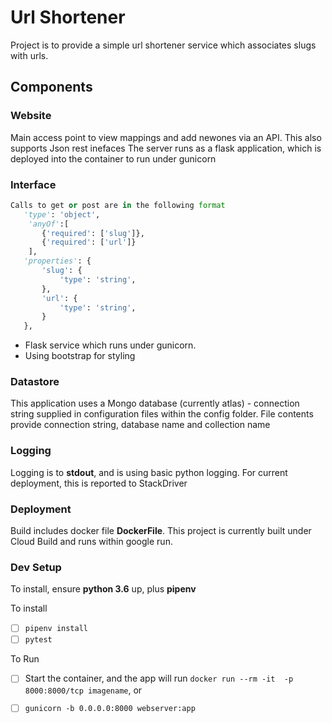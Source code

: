 # Url Shortener
Project is to provide a simple url shortener service which associates slugs with urls.

## Components

### Website
Main access point to view mappings and add newones via an API.  This also supports Json rest inefaces
The server runs as a flask application, which is deployed into the container to run  under  gunicorn

### Interface
```python
Calls to get or post are in the following format
   'type': 'object',
    'anyOf':[ 
       {'required': ['slug']},
       {'required': ['url']} 
    ],
   'properties': {
       'slug': {
           'type': 'string',
       },
       'url': {
           'type': 'string',
       }
   },
```

* Flask service which runs under gunicorn.
* Using bootstrap for styling

### Datastore
This application uses a Mongo database (currently atlas) - connection string supplied in configuration files within the config folder.
File contents provide connection string, database name and collection name

### Logging
Logging is to **stdout**, and is using basic python logging.  For current deployment, this is reported to StackDriver

### Deployment
Build includes docker file **DockerFile**.
This project is currently built under Cloud Build and runs within google run.

### Dev Setup
To install, ensure **python 3.6** up, plus **pipenv**

To install
* [ ] `pipenv install`
* [ ] `pytest`

To Run
* [ ] Start the container, and the app will run  `docker run --rm -it  -p 8000:8000/tcp imagename`, or
* [ ] `gunicorn -b 0.0.0.0:8000 webserver:app`



